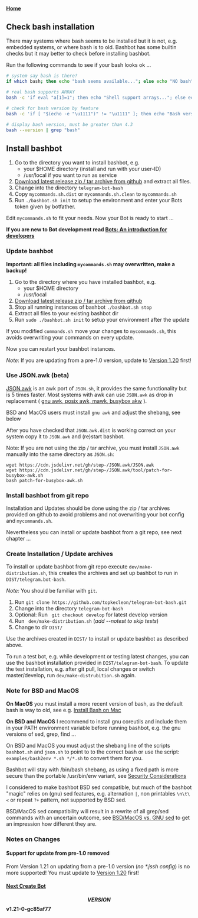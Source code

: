 #### [Home](../README.md)

## Check bash installation

There may systems where bash seems to be installed but it is not, e.g. embedded systems, or where bash is to old.
Bashbot has some builtin checks but it may better to check before installing bashbot.

Run the following commands to see if your bash looks ok ...

```bash
# system say bash is there?
if which bash; then echo "bash seems available..."; else echo "NO bash"; fi

# real bash supports ARRAY
bash -c 'if eval "a[1]=1"; then echo "Shell support arrays..."; else echo "Shell has NO arrays"; fi'

# check for bash version by feature
bash -c 'if [ "$(echo -e "\u1111")" != "\u1111" ]; then echo "Bash version ok ..."; else echo "Bash version may to old ..."; fi'

# display bash version, must be greater than 4.3
bash --version | grep "bash"
```

## Install bashbot

1. Go to the directory you want to install bashbot, e.g.
    * your $HOME directory (install and run with your user-ID)
    * /usr/local if you want to run as service
2. [Download latest release zip / tar archive from github](https://github.com/topkecleon/telegram-bot-bash/releases/latest) and extract all files. 
3. Change into the directory `telegram-bot-bash`
4. Copy `mycommands.sh.dist` or `mycommands.sh.clean` to `mycommands.sh`
5. Run `./bashbot.sh init` to setup the environment and enter your Bots token given by botfather.

Edit `mycommands.sh` to fit your needs.
Now your Bot is ready to start ...

**If you are new to Bot development read [Bots: An introduction for developers](https://core.telegram.org/bots)**


### Update bashbot

**Important: all files including `mycommands.sh` may overwritten, make a backup!**

1. Go to the directory where you have installed bashbot, e.g.
    * your $HOME directory
    * /usr/local
2. [Download latest release zip / tar archive from github](https://github.com/topkecleon/telegram-bot-bash/releases/latest)
3. Stop all running instances of bashbot `./bashbot.sh stop`
4. Extract all files to your existing bashbot dir 
5. Run `sudo ./bashbot.sh init` to setup your environment after the update

If you modified `commands.sh` move your changes to `mycommands.sh`, this avoids overwriting your commands on every update.

Now you can restart your bashbot instances.

*Note*: If you are updating from a pre-1.0 version, update to [Version 1.20](https://github.com/topkecleon/telegram-bot-bash/releases/tags/v1.20) first!

### Use JSON.awk (beta)

[JSON.awk](https://github.com/step-/JSON.awk) is an awk port of `JSON.sh`, it provides the same functionality but is 5 times faster.
Most systems with awk can use `JSON.awk` as drop in replacement
( [gnu awk, posix awk, mawk, busybox akw](https://github.com/step-/JSON.awk#compatibility-with-awk-implementations) ).

BSD and MacOS users must install `gnu awk` and adjust the shebang, see below

After you have checked that `JSON.awk.dist` is working correct on your system copy it to `JSON.awk` and (re)start bashbot.

Note: If you are not using the zip / tar archive, you must install `JSON.awk` manually into the same directory as `JSON.sh`:

	wget https://cdn.jsdelivr.net/gh/step-/JSON.awk/JSON.awk 
	wget https://cdn.jsdelivr.net/gh/step-/JSON.awk/tool/patch-for-busybox-awk.sh
	bash patch-for-busybox-awk.sh


### Install bashbot from git repo

Installation and Updates should be done using the zip / tar archives provided on github to avoid
problems and not overwriting your bot config and `mycommands.sh`.

Nevertheless you can install or update bashbot from a git repo, see next chapter ...


### Create Installation / Update archives

To install or update bashbot from git repo execute `dev/make-distribution.sh`, this creates the archives and set up bashbot to run in `DIST/telegram.bot-bash`.

*Note:* You should be familiar with `git`.

1. Run `git clone https://github.com/topkecleon/telegram-bot-bash.git`
2. Change into the directory `telegram-bot-bash`
3. Optional: Run ` git checkout develop` for latest develop version
4. Run ` dev/make-distribution.sh` (_add --notest to skip tests_)
5. Change to dir `DIST/`

Use the archives created in `DIST/` to install or update bashbot as described above.

To run a test bot, e.g. while development or testing latest changes, you can use the bashbot installation provided in `DIST/telegram-bot-bash`.
To update the test installation, e.g. after git pull, local changes or switch master/develop, run `dev/make-distrubition.sh` again.


### Note for BSD and MacOS

**On MacOS** you must install a more recent version of bash, as the default bash is way to old,
see e.g. [Install Bash on Mac](http://macappstore.org/bash/)

**On BSD and MacOS** I recommend to install gnu coreutils and include them in your PATH
environment variable before running bashbot, e.g. the gnu versions of sed, grep, find ...

On BSD and MacOS you must adjust the shebang line of the scripts ```bashbot.sh``` and ```json.sh``` to point to to the correct bash
or use the script: ```examples/bash2env *.sh */*.sh``` to convert them for you.

Bashbot will stay with /bin/bash shebang, as using a fixed path is more secure than the portable /usr/bin/env variant, see
[Security Considerations](../README.md#Security-Considerations)

I considered to make bashbot BSD sed compatible, but much of the bashbot "magic" relies on
(gnu) sed features, e.g. alternation ```|```, non printables ```\n\t\<``` or repeat ```?+``` pattern, not supported by BSD sed.

BSD/MacOS sed compatibility will result in a rewrite of all grep/sed commands with an uncertain outcome,
see [BSD/MacOS vs. GNU sed](https://riptutorial.com/sed/topic/9436/bsd-macos-sed-vs--gnu-sed-vs--the-posix-sed-specification)
to get an impression how different they are.


### Notes on Changes

#### Support for update from pre-1.0 removed

From Version 1.21 on updating from a pre-1.0 version (_no \*.jssh config_) is no more supported!
You must update to [Version 1.20](https://github.com/topkecleon/telegram-bot-bash/releases/tags/v1.20) first!



#### [Next Create Bot](1_firstbot.md)

#### $$VERSION$$ v1.21-0-gc85af77

